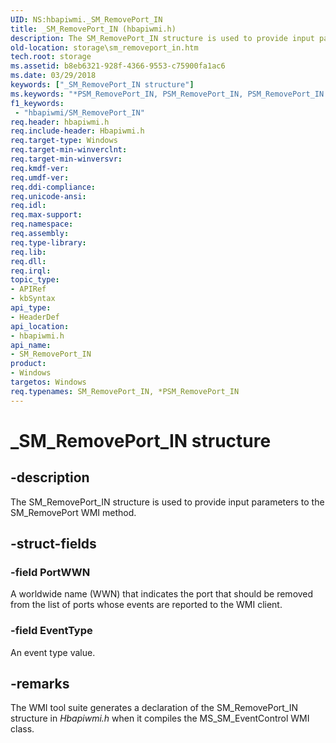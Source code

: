 ```yaml
---
UID: NS:hbapiwmi._SM_RemovePort_IN
title: _SM_RemovePort_IN (hbapiwmi.h)
description: The SM_RemovePort_IN structure is used to provide input parameters to the SM_RemovePort WMI method.
old-location: storage\sm_removeport_in.htm
tech.root: storage
ms.assetid: b8eb6321-928f-4366-9553-c75900fa1ac6
ms.date: 03/29/2018
keywords: ["_SM_RemovePort_IN structure"]
ms.keywords: "*PSM_RemovePort_IN, PSM_RemovePort_IN, PSM_RemovePort_IN structure pointer [Storage Devices], SM_RemovePort_IN, SM_RemovePort_IN structure [Storage Devices], _SM_RemovePort_IN, hbapiwmi/PSM_RemovePort_IN, hbapiwmi/SM_RemovePort_IN, storage.sm_removeport_in, structs-Fibre_0290cc86-0661-47ae-89db-3a3756c5d681.xml"
f1_keywords:
 - "hbapiwmi/SM_RemovePort_IN"
req.header: hbapiwmi.h
req.include-header: Hbapiwmi.h
req.target-type: Windows
req.target-min-winverclnt: 
req.target-min-winversvr: 
req.kmdf-ver: 
req.umdf-ver: 
req.ddi-compliance: 
req.unicode-ansi: 
req.idl: 
req.max-support: 
req.namespace: 
req.assembly: 
req.type-library: 
req.lib: 
req.dll: 
req.irql: 
topic_type:
- APIRef
- kbSyntax
api_type:
- HeaderDef
api_location:
- hbapiwmi.h
api_name:
- SM_RemovePort_IN
product:
- Windows
targetos: Windows
req.typenames: SM_RemovePort_IN, *PSM_RemovePort_IN
---
```


# _SM_RemovePort_IN structure


## -description


The SM_RemovePort_IN structure is used to provide input parameters to the SM_RemovePort WMI method.


## -struct-fields




### -field PortWWN

A worldwide name (WWN) that indicates the port that should be removed from the list of ports whose events are reported to the WMI client.


### -field EventType

An event type value.


## -remarks



The WMI tool suite generates a declaration of the SM_RemovePort_IN structure in <i>Hbapiwmi.h</i> when it compiles the MS_SM_EventControl WMI class.



